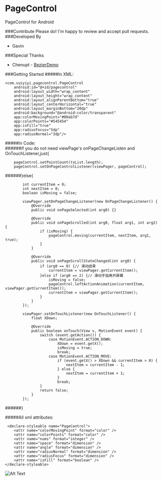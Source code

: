 # PageControl  
PageControl for Android  

###Contribute
Please do! I'm happy to review and accept pull requests.
###Developed By
* Gavin



###Special Thanks
* Chenupt - [BezierDemo](https://github.com/chenupt/BezierDemo)


###Getting Started
#####In XML:  

	<com.suiyiyi.pagecontrol.PageControl  
		android:id="@+id/pagecontrol"  
		android:layout_width="wrap_content"  
		android:layout_height="wrap_content"  
		android:layout_alignParentBottom="true"  
		android:layout_centerHorizontal="true"  
		android:layout_marginBottom="20dp"  
		android:background="@android:color/transparent"
		app:colorMovingPoint="#00ab7d"
        app:colorPoints="#545454"
        app:isFill="true"
        app:radiusFocus="5dp"
        app:radiusNormal="3dp"/>
        
#####In Code:  
######if you do not need viewPage's onPageChangeListen and OnTouchListener,just{
      
		pageControl.setPointCount(tvList.length);
		pageControl.setOnPageControlListener(viewPager, pageControl);
######}else{
      		
      		int currentItem = 0;
	        int nextItem = 0;
	        boolean isMoving = false;
	        
		    viewPager.setOnPageChangeListener(new OnPageChangeListener() {
			    @Override
			    public void onPageSelected(int arg0) {}

			    @Override
			    public void onPageScrolled(int arg0, float arg1, int arg2) {
				    if (isMoving) {
					    pageControl.moving(currentItem, nextItem, arg1, true);
				    }
			    }

			    @Override
			    public void onPageScrollStateChanged(int arg0) {
				    if (arg0 == 0) {// 滑动结束
					    currentItem = viewPager.getCurrentItem();
				    }else if (arg0 == 2) {// 滑动手指离开屏幕
					    isMoving = false;
					    pageControl.leftActionAnimation(currentItem, viewPager.getCurrentItem());
					    currentItem = viewPager.getCurrentItem();
				    }
			    }
		    });

		    viewPager.setOnTouchListener(new OnTouchListener() {
			    float XDown;

			    @Override
			    public boolean onTouch(View v, MotionEvent event) {
				    switch (event.getAction()) {
				        case MotionEvent.ACTION_DOWN:
					        XDown = event.getX();
					        isMoving = true;
					        break;
				        case MotionEvent.ACTION_MOVE:
					        if (event.getX() > XDown && currentItem > 0) {
						        nextItem = currentItem - 1;
					        } else {
						        nextItem = currentItem + 1;
					        }
					        break;
				    }
				    return false;
			    }
		    });
      
######}

#####All xml attributes:  

	 <declare-styleable name="PageControl">
        <attr name="colorMovingPoint" format="color" />
        <attr name="colorPoints" format="color" />
        <attr name="nums" format="integer" />
        <attr name="space" format="dimension" />
        <attr name="angle" format="dimension" />
        <attr name="radiusNormal" format="dimension" />
        <attr name="radiusFocus" format="dimension" />
        <attr name="isFill" format="boolean" />
    </declare-styleable>




![Alt Text](https://raw.githubusercontent.com/JianhuaXu/PageControl/master/demo.gif)



